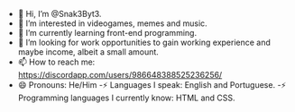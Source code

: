 - 👋 Hi, I’m @Snak3Byt3.
- 👀 I’m interested in videogames, memes and music.
- 🌱 I’m currently learning front-end programming.
- 💞️ I’m looking for work opportunities to gain working experience and maybe income, albeit a small amount.
- 📫 How to reach me: https://discordapp.com/users/986648388525236256/
- 😄 Pronouns: He/Him
-⚡ Languages I speak: English and Portuguese.
-⚡ Programming languages I currently know: HTML and CSS.

<!---
Snak3Byt3/Snak3Byt3 is a ✨ special ✨ repository because its `README.md` (this file) appears on your GitHub profile.
You can click the Preview link to take a look at your changes.
--->
